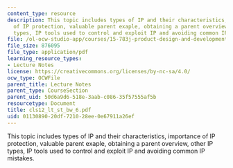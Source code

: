 ```yaml
---
content_type: resource
description: This topic includes types of IP and their characteristics, importance
  of IP protection, valuable parent exaple, obtaining a parent overview, other IP
  types, IP tools used to control and exploit IP and avoiding common IP mistakes.
file: /ol-ocw-studio-app/courses/15-783j-product-design-and-development-spring-2006/0113089020df721028ee0e67911a26ef_cls12_lt_st_bw_6.pdf
file_size: 876095
file_type: application/pdf
learning_resource_types:
- Lecture Notes
license: https://creativecommons.org/licenses/by-nc-sa/4.0/
ocw_type: OCWFile
parent_title: Lecture Notes
parent_type: CourseSection
parent_uid: 50d6a9d6-518e-3aab-c086-35f57555af5b
resourcetype: Document
title: cls12_lt_st_bw_6.pdf
uid: 01130890-20df-7210-28ee-0e67911a26ef
---
```

This topic includes types of IP and their characteristics, importance of IP protection, valuable parent exaple, obtaining a parent overview, other IP types, IP tools used to control and exploit IP and avoiding common IP mistakes.